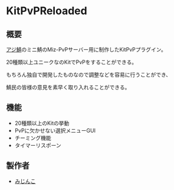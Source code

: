 # KitPvPReloaded
## 概要

[アジ鯖](https://azisaba.net/)のミニ鯖のMiz-PvPサーバー用に制作したKitPvPプラグイン。

20種類以上ユニークなのKitでPvPをすることができる。

もちろん独自で開発したものなので調整などを容易に行うことができ、

鯖民の皆様の意見を素早く取り入れることができる。

## 機能

- 20種類以上のKitの挙動
- PvPに欠かせない選択メニューGUI
- チーミング機能
- タイマーリスポーン

## 製作者

- [みじんこ](https://twitter.com/Mizinkobusters)
